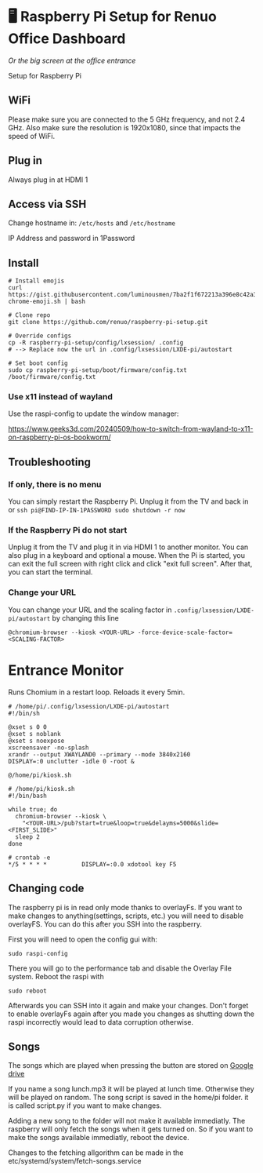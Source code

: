 # 🖥 Raspberry Pi Setup for Renuo Office Dashboard
_Or the big screen at the office entrance_

Setup for Raspberry Pi

## WiFi

Please make sure you are connected to the 5 GHz frequency, and not 2.4 GHz. Also make sure the resolution is 1920x1080, since that impacts the speed of WiFi.

## Plug in 
Always plug in at HDMI 1

## Access via SSH

Change hostname in: `/etc/hosts` and `/etc/hostname`

IP Address and password in 1Password


## Install

```
# Install emojis 
curl https://gist.githubusercontent.com/luminousmen/7ba2f1f672213a396e8c42a3802348df/raw/434c8ef6bad8bb0df8c794bf598021eef7eebc7c/ubuntu-chrome-emoji.sh | bash 

# Clone repo
git clone https://github.com/renuo/raspberry-pi-setup.git

# Override configs
cp -R raspberry-pi-setup/config/lxsession/ .config
# --> Replace now the url in .config/lxsession/LXDE-pi/autostart

# Set boot config
sudo cp raspberry-pi-setup/boot/firmware/config.txt /boot/firmware/config.txt
```

### Use x11 instead of wayland

Use the raspi-config to update the window manager:

https://www.geeks3d.com/20240509/how-to-switch-from-wayland-to-x11-on-raspberry-pi-os-bookworm/

## Troubleshooting

### If only, there is no menu

You can simply restart the Raspberry Pi.
Unplug it from the TV and back in or `ssh pi@FIND-IP-IN-1PASSWORD sudo shutdown -r now`

### If the Raspberry Pi do not start
Unplug it from the TV and plug it in via HDMI 1 to another monitor. You can also plug in a keyboard and optional a mouse. When the Pi is started, you can exit the full screen with right click and click "exit full screen". After that, you can start the terminal.

### Change your URL 
You can change your URL and the scaling factor in `.config/lxsession/LXDE-pi/autostart`
by changing this line

```
@chromium-browser --kiosk <YOUR-URL> -force-device-scale-factor=<SCALING-FACTOR>
```

# Entrance Monitor

Runs Chomium in a restart loop.
Reloads it every 5min.

```
# /home/pi/.config/lxsession/LXDE-pi/autostart
#!/bin/sh

@xset s 0 0
@xset s noblank
@xset s noexpose
xscreensaver -no-splash
xrandr --output XWAYLAND0 --primary --mode 3840x2160
DISPLAY=:0 unclutter -idle 0 -root &

@/home/pi/kiosk.sh
```

```
# /home/pi/kiosk.sh
#!/bin/bash

while true; do
  chromium-browser --kiosk \
    "<YOUR-URL>/pub?start=true&loop=true&delayms=5000&slide=<FIRST_SLIDE>"
  sleep 2
done
```

```
# crontab -e
*/5 * * * *          DISPLAY=:0.0 xdotool key F5
```

## Changing code

The raspberry pi is in read only mode thanks to overlayFs. If you want to make changes to anything(settings, scripts, etc.) you will need to disable overlayFS. You can do this after you SSH into the raspberry.

First you will need to open the config gui with:
```
sudo raspi-config
```

There you will go to the performance tab and disable the Overlay File system. Reboot the raspi with 
```
sudo reboot
```

Afterwards you can SSH into it again and make your changes. Don't forget to enable overlayFs again after you made you changes as shutting down the raspi incorrectly would lead to data corruption otherwise.

## Songs

The songs which are played when pressing the button are stored on [Google drive](https://drive.google.com/drive/folders/10stn3i1LZsxPFS9V6kx0v5ma3RJS8Yqz)

If you name a song lunch.mp3 it will be played at lunch time. Otherwise they will be played on random.
The song script is saved in the home/pi folder. it is called script.py if you want to make changes.

Adding a new song to the folder will not make it available immediatly. The raspberry will only fetch the songs when it gets turned on. So if you want to make the songs available immediatly, reboot the device.

Changes to the fetching allgorithm can be made in the etc/systemd/system/fetch-songs.service

